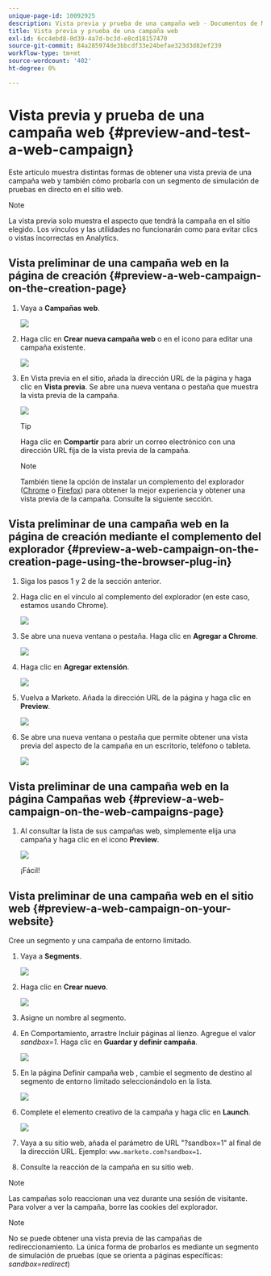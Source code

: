 ```yaml
---
unique-page-id: 10092925
description: Vista previa y prueba de una campaña web - Documentos de Marketo - Documentación del producto
title: Vista previa y prueba de una campaña web
exl-id: 6cc4ebd8-0d39-4a7d-bc3d-e8cd18157470
source-git-commit: 84a285974de3bbcdf33e24befae323d3d82ef239
workflow-type: tm+mt
source-wordcount: '402'
ht-degree: 0%

---
```


# Vista previa y prueba de una campaña web {#preview-and-test-a-web-campaign}

Este artículo muestra distintas formas de obtener una vista previa de una campaña web y también cómo probarla con un segmento de simulación de pruebas en directo en el sitio web.

>[!NOTE]
>
>La vista previa solo muestra el aspecto que tendrá la campaña en el sitio elegido. Los vínculos y las utilidades no funcionarán como para evitar clics o vistas incorrectas en Analytics.

## Vista preliminar de una campaña web en la página de creación {#preview-a-web-campaign-on-the-creation-page}

1. Vaya a **Campañas web**.

   ![](assets/image2016-8-18-15-3a59-3a35.png)

1. Haga clic en **Crear nueva campaña web** o en el icono para editar una campaña existente.

   ![](assets/create-new-or-edit-web-campaign.png)

1. En Vista previa en el sitio, añada la dirección URL de la página y haga clic en **Vista previa**. Se abre una nueva ventana o pestaña que muestra la vista previa de la campaña.

   ![](assets/three-1.png)

   >[!TIP]
   >
   >Haga clic en **Compartir** para abrir un correo electrónico con una dirección URL fija de la vista previa de la campaña.

   >[!NOTE]
   >
   >También tiene la opción de instalar un complemento del explorador ([Chrome](https://chrome.google.com/webstore/detail/marketo-web-personalizati/ldiddonjplchallbngbccbfdfeldohkj) o [Firefox](https://rtp-static.marketo.com/rtp/libs/mwp-0.0.0.8.xpi)) para obtener la mejor experiencia y obtener una vista previa de la campaña. Consulte la siguiente sección.

## Vista preliminar de una campaña web en la página de creación mediante el complemento del explorador {#preview-a-web-campaign-on-the-creation-page-using-the-browser-plug-in}

1. Siga los pasos 1 y 2 de la sección anterior.

1. Haga clic en el vínculo al complemento del explorador (en este caso, estamos usando Chrome).

   ![](assets/4-1.png)

1. Se abre una nueva ventana o pestaña. Haga clic en **Agregar a Chrome**.

   ![](assets/five.png)

1. Haga clic en **Agregar extensión**.

   ![](assets/six.png)

1. Vuelva a Marketo. Añada la dirección URL de la página y haga clic en **Preview**.

   ![](assets/seven.png)

1. Se abre una nueva ventana o pestaña que permite obtener una vista previa del aspecto de la campaña en un escritorio, teléfono o tableta.

   ![](assets/campaign-preview.png)

## Vista preliminar de una campaña web en la página Campañas web {#preview-a-web-campaign-on-the-web-campaigns-page}

1. Al consultar la lista de sus campañas web, simplemente elija una campaña y haga clic en el icono **Preview**.

   ![](assets/web-campaigns-1-preview-hand.png)

   ¡Fácil!

## Vista preliminar de una campaña web en el sitio web {#preview-a-web-campaign-on-your-website}

Cree un segmento y una campaña de entorno limitado.

1. Vaya a **Segments**.

   ![](assets/new-dropdown-segments-hand.jpg)

1. Haga clic en **Crear nuevo**.

   ![](assets/image2015-9-10-10-3a42-3a39.png)

1. Asigne un nombre al segmento.

1. En Comportamiento, arrastre Incluir páginas al lienzo. Agregue el valor *sandbox=1*. Haga clic en **Guardar y definir campaña**.

   ![](assets/segment.png)

1. En la página Definir campaña web , cambie el segmento de destino al segmento de entorno limitado seleccionándolo en la lista.

   ![](assets/set-web-campaign-target-segment.jpg)

1. Complete el elemento creativo de la campaña y haga clic en **Launch**.

   ![](assets/click-launch.jpg)

1. Vaya a su sitio web, añada el parámetro de URL &quot;?sandbox=1&quot; al final de la dirección URL. Ejemplo: `www.marketo.com?sandbox=1`.

1. Consulte la reacción de la campaña en su sitio web.

>[!NOTE]
>
>Las campañas solo reaccionan una vez durante una sesión de visitante. Para volver a ver la campaña, borre las cookies del explorador.

>[!NOTE]
>
>No se puede obtener una vista previa de las campañas de redireccionamiento. La única forma de probarlos es mediante un segmento de simulación de pruebas (que se orienta a páginas específicas: *sandbox=redirect*)
